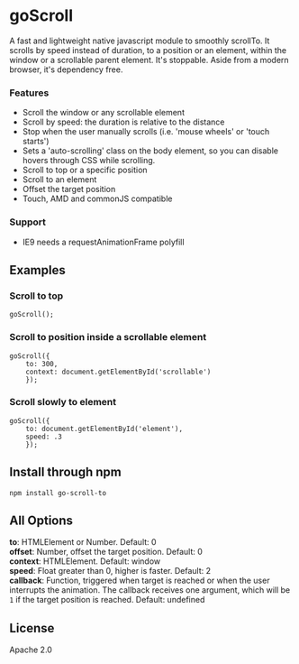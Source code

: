 # goScroll
A fast and lightweight native javascript module to smoothly scrollTo. It scrolls by speed instead of duration, to a position or an element, within the window or a scrollable parent element. It's stoppable. Aside from a modern browser, it's dependency free.

### Features

- Scroll the window or any scrollable element
- Scroll by speed: the duration is relative to the distance
- Stop when the user manually scrolls (i.e. 'mouse wheels' or 'touch starts')
- Sets a 'auto-scrolling' class on the body element, so you can disable hovers through CSS while scrolling.
- Scroll to top or a specific position
- Scroll to an element
- Offset the target position
- Touch, AMD and commonJS compatible

### Support
- IE9 needs a requestAnimationFrame polyfill

## Examples
### Scroll to top
```
goScroll();
```

### Scroll to position inside a scrollable element
```
goScroll({
    to: 300,
    context: document.getElementById('scrollable')
    });
```

### Scroll slowly to element
```
goScroll({
    to: document.getElementById('element'),
    speed: .3
    });
```

## Install through npm
```
npm install go-scroll-to
```

## All Options

**to**: HTMLElement or Number. Default: 0  
**offset**: Number, offset the target position. Default: 0  
**context**: HTMLElement. Default: window  
**speed**: Float greater than 0, higher is faster. Default: 2  
**callback**: Function, triggered when target is reached or when the user interrupts the animation. The callback receives one argument, which will be `1` if the target position is reached. Default: undefined

## License
Apache 2.0
